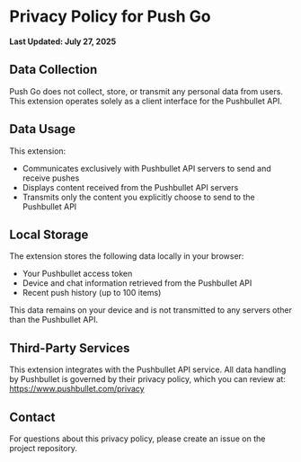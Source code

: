 # Privacy Policy for Push Go

**Last Updated: July 27, 2025**

## Data Collection

Push Go does not collect, store, or transmit any personal data from users. This extension operates solely as a client interface for the Pushbullet API.

## Data Usage

This extension:
- Communicates exclusively with Pushbullet API servers to send and receive pushes
- Displays content received from the Pushbullet API servers
- Transmits only the content you explicitly choose to send to the Pushbullet API

## Local Storage

The extension stores the following data locally in your browser:
- Your Pushbullet access token
- Device and chat information retrieved from the Pushbullet API
- Recent push history (up to 100 items)

This data remains on your device and is not transmitted to any servers other than the Pushbullet API.

## Third-Party Services

This extension integrates with the Pushbullet API service. All data handling by Pushbullet is governed by their privacy policy, which you can review at: https://www.pushbullet.com/privacy

## Contact

For questions about this privacy policy, please create an issue on the project repository.